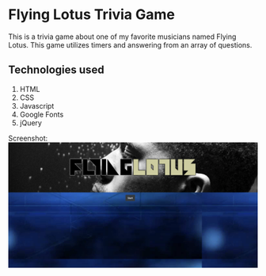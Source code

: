 # Flying Lotus Trivia Game
This is a trivia game about one of my favorite musicians named Flying Lotus.
This game utilizes timers and answering from an array of questions.

## Technologies used
1. HTML
2. CSS
3. Javascript
4. Google Fonts
5. jQuery

Screenshot:
![show the game](/assets/images/screenshot.png)
